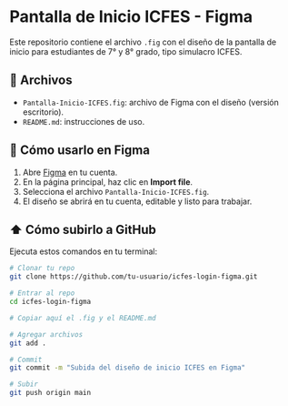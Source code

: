 # Pantalla de Inicio ICFES - Figma

Este repositorio contiene el archivo `.fig` con el diseño de la pantalla de inicio
para estudiantes de 7° y 8° grado, tipo simulacro ICFES.

## 📂 Archivos

- `Pantalla-Inicio-ICFES.fig`: archivo de Figma con el diseño (versión escritorio).
- `README.md`: instrucciones de uso.

## 🚀 Cómo usarlo en Figma

1. Abre [Figma](https://figma.com) en tu cuenta.
2. En la página principal, haz clic en **Import file**.
3. Selecciona el archivo `Pantalla-Inicio-ICFES.fig`.
4. El diseño se abrirá en tu cuenta, editable y listo para trabajar.

## ⬆️ Cómo subirlo a GitHub

Ejecuta estos comandos en tu terminal:

```bash
# Clonar tu repo
git clone https://github.com/tu-usuario/icfes-login-figma.git

# Entrar al repo
cd icfes-login-figma

# Copiar aquí el .fig y el README.md

# Agregar archivos
git add .

# Commit
git commit -m "Subida del diseño de inicio ICFES en Figma"

# Subir
git push origin main

